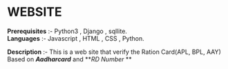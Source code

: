 # WEBSITE
**Prerequisites** :-  Python3 , Django , sqllite.                   
**Languages** :- Javascript , HTML , CSS , Python.

**Description** :- This is a web site that verify the Ration Card(APL, BPL, AAY) Based on **_Aadharcard_** and **_RD Number_ **
